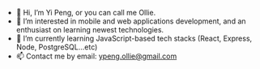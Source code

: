 - 👋 Hi, I’m Yi Peng, or you can call me Ollie.
- 👀 I’m interested in mobile and web applications development, and an enthusiast on learning newest technologies.
- 🌱 I’m currently learning JavaScript-based tech stacks (React, Express, Node, PostgreSQL...etc)
- 📫 Contact me by email: ypeng.ollie@gmail.com

<!---
yi90s/yi90s is a ✨ special ✨ repository because its `README.md` (this file) appears on your GitHub profile.
You can click the Preview link to take a look at your changes.
--->

